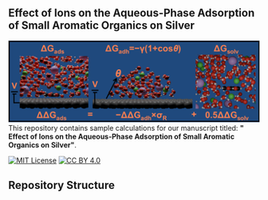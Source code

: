 ## Effect of Ions on the Aqueous-Phase Adsorption of Small Aromatic Organics on Silver
![Graphical Abstract](TOC_Graphic.png)
This repository contains sample calculations for our manuscript titled: **" Effect of Ions on the Aqueous-Phase Adsorption of Small Aromatic Organics on Silver"**.

[![MIT License](https://img.shields.io/badge/Code-MIT-green.svg)](./LICENSE-CODE)
[![CC BY 4.0](https://img.shields.io/badge/Data-CC_BY_4.0-blue.svg)](./LICENSE-DATA)

## Repository Structure
